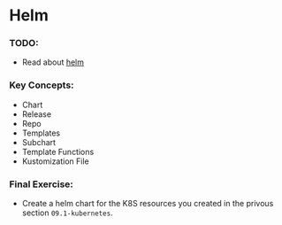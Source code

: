 # Helm

### TODO:

- Read about [helm](https://www.youtube.com/watch?v=dQw4w9WgXcQ)


### Key Concepts:
- Chart
- Release
- Repo 
- Templates
- Subchart
- Template Functions
- Kustomization File

### Final Exercise:
- Create a helm chart for the K8S resources you created in the privous section `09.1-kubernetes`.
